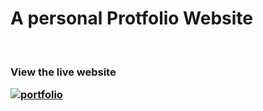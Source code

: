 <h1>A personal Protfolio Website</h1><br>
<h3>View the live website 

[![portfolio](https://img.shields.io/badge/Portfolio-003791?style=for-the-badge&logo=Planet&logoColor=white)](https://josuebm1980.github.io/portfolio-website-personal/)


